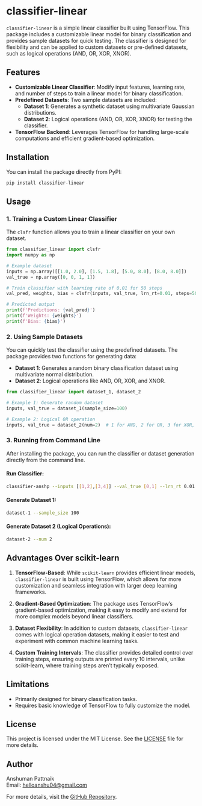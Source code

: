 # classifier-linear

`classifier-linear` is a simple linear classifier built using TensorFlow. This package includes a customizable linear model for binary classification and provides sample datasets for quick testing. The classifier is designed for flexibility and can be applied to custom datasets or pre-defined datasets, such as logical operations (AND, OR, XOR, XNOR).

## Features

- **Customizable Linear Classifier**: Modify input features, learning rate, and number of steps to train a linear model for binary classification.
- **Predefined Datasets**: Two sample datasets are included:
  - **Dataset 1**: Generates a synthetic dataset using multivariate Gaussian distributions.
  - **Dataset 2**: Logical operations (AND, OR, XOR, XNOR) for testing the classifier.
- **TensorFlow Backend**: Leverages TensorFlow for handling large-scale computations and efficient gradient-based optimization.

## Installation

You can install the package directly from PyPI:

```bash
pip install classifier-linear
```

## Usage

### 1. Training a Custom Linear Classifier

The `clsfr` function allows you to train a linear classifier on your own dataset.

```python
from classifier_linear import clsfr
import numpy as np

# Example dataset
inputs = np.array([[1.0, 2.0], [1.5, 1.8], [5.0, 8.0], [8.0, 8.0]])
val_true = np.array([0, 0, 1, 1])

# Train classifier with learning rate of 0.01 for 50 steps
val_pred, weights, bias = clsfr(inputs, val_true, lrn_rt=0.01, steps=50)

# Predicted output
print(f'Predictions: {val_pred}')
print(f'Weights: {weights}')
print(f'Bias: {bias}')
```

### 2. Using Sample Datasets

You can quickly test the classifier using the predefined datasets. The package provides two functions for generating data:

- **Dataset 1**: Generates a random binary classification dataset using multivariate normal distribution.
- **Dataset 2**: Logical operations like AND, OR, XOR, and XNOR.

```python
from classifier_linear import dataset_1, dataset_2

# Example 1: Generate random dataset
inputs, val_true = dataset_1(sample_size=100)

# Example 2: Logical OR operation
inputs, val_true = dataset_2(num=2)  # 1 for AND, 2 for OR, 3 for XOR, 4 for XNOR
```

### 3. Running from Command Line

After installing the package, you can run the classifier or dataset generation directly from the command line.

#### Run Classifier:
```bash
classifier-anshp --inputs [[1,2],[3,4]] --val_true [0,1] --lrn_rt 0.01 --steps 50
```

#### Generate Dataset 1:
```bash
dataset-1 --sample_size 100
```

#### Generate Dataset 2 (Logical Operations):
```bash
dataset-2 --num 2
```

## Advantages Over scikit-learn

1. **TensorFlow-Based**: While `scikit-learn` provides efficient linear models, `classifier-linear` is built using TensorFlow, which allows for more customization and seamless integration with larger deep learning frameworks.
  
2. **Gradient-Based Optimization**: The package uses TensorFlow’s gradient-based optimization, making it easy to modify and extend for more complex models beyond linear classifiers.

3. **Dataset Flexibility**: In addition to custom datasets, `classifier-linear` comes with logical operation datasets, making it easier to test and experiment with common machine learning tasks.

4. **Custom Training Intervals**: The classifier provides detailed control over training steps, ensuring outputs are printed every 10 intervals, unlike scikit-learn, where training steps aren’t typically exposed.

## Limitations

- Primarily designed for binary classification tasks.
- Requires basic knowledge of TensorFlow to fully customize the model.

## License

This project is licensed under the MIT License. See the [LICENSE](LICENSE) file for more details.

## Author

Anshuman Pattnaik  
Email: helloanshu04@gmail.com

For more details, visit the [GitHub Repository](https://github.com/ANSHPG).
